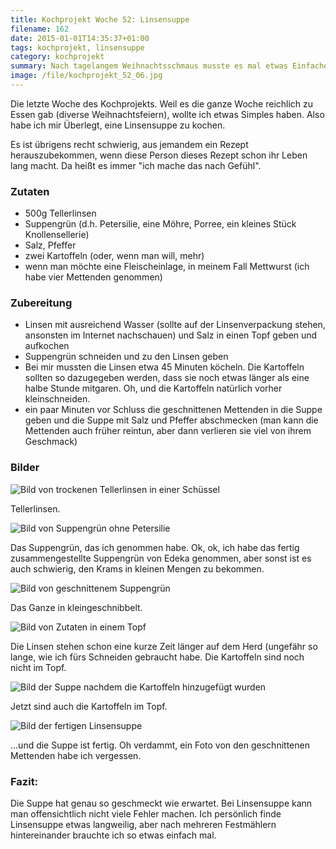 ```yaml
---
title: Kochprojekt Woche 52: Linsensuppe
filename: 162
date: 2015-01-01T14:35:37+01:00
tags: kochprojekt, linsensuppe
category: kochprojekt
summary: Nach tagelangem Weihnachtsschmaus musste es mal etwas Einfaches sein. Eine Linsensuppe zum Beispiel.
image: /file/kochprojekt_52_06.jpg
---
```

Die letzte Woche des Kochprojekts. Weil es die ganze Woche reichlich zu Essen gab (diverse Weihnachtsfeiern), wollte ich etwas Simples haben. Also habe ich mir Überlegt, eine Linsensuppe zu kochen.

Es ist übrigens recht schwierig, aus jemandem ein Rezept herauszubekommen, wenn diese Person dieses Rezept schon ihr Leben lang macht. Da heißt es immer "ich mache das nach Gefühl".

### Zutaten

- 500g Tellerlinsen
- Suppengrün (d.h. Petersilie, eine Möhre, Porree, ein kleines Stück Knollensellerie)
- Salz, Pfeffer
- zwei Kartoffeln (oder, wenn man will, mehr)
- wenn man möchte eine Fleischeinlage, in meinem Fall Mettwurst (ich habe vier Mettenden genommen)

### Zubereitung

- Linsen mit ausreichend Wasser (sollte auf der Linsenverpackung stehen, ansonsten im Internet nachschauen) und Salz in einen Topf geben und aufkochen
- Suppengrün schneiden und zu den Linsen geben
- Bei mir mussten die Linsen etwa 45 Minuten köcheln. Die Kartoffeln sollten so dazugegeben werden, dass sie noch etwas länger als eine halbe Stunde mitgaren. Oh, und die Kartoffeln natürlich vorher kleinschneiden.
- ein paar Minuten vor Schluss die geschnittenen Mettenden in die Suppe geben und die Suppe mit Salz und Pfeffer abschmecken (man kann die Mettenden auch früher reintun, aber dann verlieren sie viel von ihrem Geschmack)

### Bilder

![Bild von trockenen Tellerlinsen in einer Schüssel](/file/kochprojekt_52_01.jpg)

Tellerlinsen.

![Bild von Suppengrün ohne Petersilie](/file/kochprojekt_52_02.jpg)

Das Suppengrün, das ich genommen habe. Ok, ok, ich habe das fertig zusammengestellte Suppengrün von Edeka genommen, aber sonst ist es auch schwierig, den Krams in kleinen Mengen zu bekommen.

![Bild von geschnittenem Suppengrün](/file/kochprojekt_52_03.jpg)

Das Ganze in kleingeschnibbelt.

![Bild von Zutaten in einem Topf](/file/kochprojekt_52_04.jpg)

Die Linsen stehen schon eine kurze Zeit länger auf dem Herd (ungefähr so lange, wie ich fürs Schneiden gebraucht habe. Die Kartoffeln sind noch nicht im Topf.

![Bild der Suppe nachdem die Kartoffeln hinzugefügt wurden](/file/kochprojekt_52_05.jpg)

Jetzt sind auch die Kartoffeln im Topf.

![Bild der fertigen Linsensuppe](/file/kochprojekt_52_06.jpg)

…und die Suppe ist fertig. Oh verdammt, ein Foto von den geschnittenen Mettenden habe ich vergessen.

### Fazit:

Die Suppe hat genau so geschmeckt wie erwartet. Bei Linsensuppe kann man offensichtlich nicht viele Fehler machen. Ich persönlich finde Linsensuppe etwas langweilig, aber nach mehreren Festmählern hintereinander brauchte ich so etwas einfach mal.
